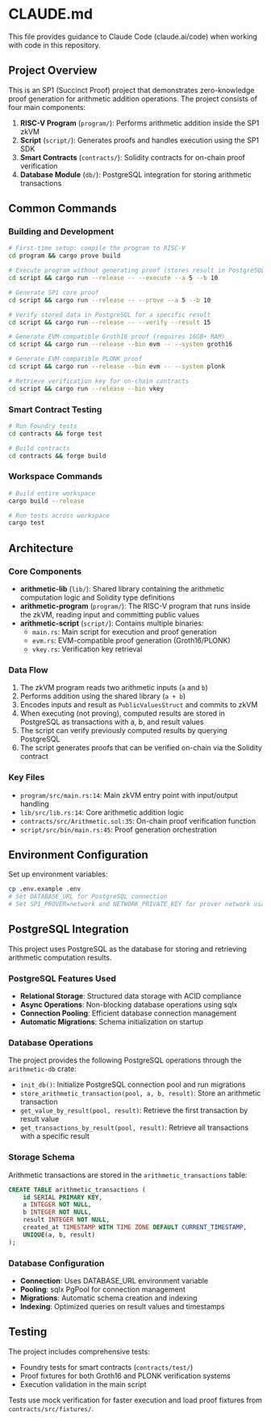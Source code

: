 # CLAUDE.md

This file provides guidance to Claude Code (claude.ai/code) when working with code in this repository.

## Project Overview

This is an SP1 (Succinct Proof) project that demonstrates zero-knowledge proof generation for arithmetic addition operations. The project consists of four main components:

1. **RISC-V Program** (`program/`): Performs arithmetic addition inside the SP1 zkVM
2. **Script** (`script/`): Generates proofs and handles execution using the SP1 SDK
3. **Smart Contracts** (`contracts/`): Solidity contracts for on-chain proof verification
4. **Database Module** (`db/`): PostgreSQL integration for storing arithmetic transactions

## Common Commands

### Building and Development
```bash
# First-time setup: compile the program to RISC-V
cd program && cargo prove build

# Execute program without generating proof (stores result in PostgreSQL)
cd script && cargo run --release -- --execute --a 5 --b 10

# Generate SP1 core proof
cd script && cargo run --release -- --prove --a 5 --b 10

# Verify stored data in PostgreSQL for a specific result
cd script && cargo run --release -- --verify --result 15

# Generate EVM-compatible Groth16 proof (requires 16GB+ RAM)
cd script && cargo run --release --bin evm -- --system groth16

# Generate EVM-compatible PLONK proof
cd script && cargo run --release --bin evm -- --system plonk

# Retrieve verification key for on-chain contracts
cd script && cargo run --release --bin vkey
```

### Smart Contract Testing
```bash
# Run Foundry tests
cd contracts && forge test

# Build contracts
cd contracts && forge build
```

### Workspace Commands
```bash
# Build entire workspace
cargo build --release

# Run tests across workspace
cargo test
```

## Architecture

### Core Components

- **arithmetic-lib** (`lib/`): Shared library containing the arithmetic computation logic and Solidity type definitions
- **arithmetic-program** (`program/`): The RISC-V program that runs inside the zkVM, reading input and committing public values
- **arithmetic-script** (`script/`): Contains multiple binaries:
  - `main.rs`: Main script for execution and proof generation
  - `evm.rs`: EVM-compatible proof generation (Groth16/PLONK)
  - `vkey.rs`: Verification key retrieval

### Data Flow

1. The zkVM program reads two arithmetic inputs (`a` and `b`)
2. Performs addition using the shared library (`a + b`)
3. Encodes inputs and result as `PublicValuesStruct` and commits to zkVM
4. When executing (not proving), computed results are stored in PostgreSQL as transactions with a, b, and result values
5. The script can verify previously computed results by querying PostgreSQL
6. The script generates proofs that can be verified on-chain via the Solidity contract

### Key Files

- `program/src/main.rs:14`: Main zkVM entry point with input/output handling
- `lib/src/lib.rs:14`: Core arithmetic addition logic
- `contracts/src/Arithmetic.sol:35`: On-chain proof verification function
- `script/src/bin/main.rs:45`: Proof generation orchestration

## Environment Configuration

Set up environment variables:
```bash
cp .env.example .env
# Set DATABASE_URL for PostgreSQL connection
# Set SP1_PROVER=network and NETWORK_PRIVATE_KEY for prover network usage
```

## PostgreSQL Integration

This project uses PostgreSQL as the database for storing and retrieving arithmetic computation results.

### PostgreSQL Features Used

- **Relational Storage**: Structured data storage with ACID compliance
- **Async Operations**: Non-blocking database operations using sqlx
- **Connection Pooling**: Efficient database connection management
- **Automatic Migrations**: Schema initialization on startup

### Database Operations

The project provides the following PostgreSQL operations through the `arithmetic-db` crate:

- `init_db()`: Initialize PostgreSQL connection pool and run migrations
- `store_arithmetic_transaction(pool, a, b, result)`: Store an arithmetic transaction
- `get_value_by_result(pool, result)`: Retrieve the first transaction by result value
- `get_transactions_by_result(pool, result)`: Retrieve all transactions with a specific result

### Storage Schema

Arithmetic transactions are stored in the `arithmetic_transactions` table:
```sql
CREATE TABLE arithmetic_transactions (
    id SERIAL PRIMARY KEY,
    a INTEGER NOT NULL,
    b INTEGER NOT NULL,
    result INTEGER NOT NULL,
    created_at TIMESTAMP WITH TIME ZONE DEFAULT CURRENT_TIMESTAMP,
    UNIQUE(a, b, result)
);
```

### Database Configuration

- **Connection**: Uses DATABASE_URL environment variable
- **Pooling**: sqlx PgPool for connection management
- **Migrations**: Automatic schema creation and indexing
- **Indexing**: Optimized queries on result values and timestamps

## Testing

The project includes comprehensive tests:
- Foundry tests for smart contracts (`contracts/test/`)
- Proof fixtures for both Groth16 and PLONK verification systems
- Execution validation in the main script

Tests use mock verification for faster execution and load proof fixtures from `contracts/src/fixtures/`.